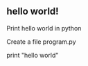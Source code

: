 hello world!
------------

Print hello world in python

Create a file program.py

print "hello world"
